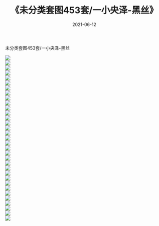 ﻿---
layout: post
title:  《未分类套图453套/一小央泽-黑丝》
date:   2021-06-12
img: http://pic.660000.xyz/1:/网络美图/2021/未分类套图453套/一小央泽-黑丝/000.jpg
categories: [美女, 清纯, 唯美]
---

未分类套图453套/一小央泽-黑丝

 ![](http://pic.660000.xyz/1:/网络美图/2021/未分类套图453套/一小央泽-黑丝/001.jpg) <br>![](http://pic.660000.xyz/1:/网络美图/2021/未分类套图453套/一小央泽-黑丝/002.jpg) <br>![](http://pic.660000.xyz/1:/网络美图/2021/未分类套图453套/一小央泽-黑丝/003.jpg) <br>![](http://pic.660000.xyz/1:/网络美图/2021/未分类套图453套/一小央泽-黑丝/004.jpg) <br>![](http://pic.660000.xyz/1:/网络美图/2021/未分类套图453套/一小央泽-黑丝/005.jpg) <br>![](http://pic.660000.xyz/1:/网络美图/2021/未分类套图453套/一小央泽-黑丝/006.jpg) <br>![](http://pic.660000.xyz/1:/网络美图/2021/未分类套图453套/一小央泽-黑丝/007.jpg) <br>![](http://pic.660000.xyz/1:/网络美图/2021/未分类套图453套/一小央泽-黑丝/008.jpg) <br>![](http://pic.660000.xyz/1:/网络美图/2021/未分类套图453套/一小央泽-黑丝/009.jpg) <br>![](http://pic.660000.xyz/1:/网络美图/2021/未分类套图453套/一小央泽-黑丝/010.jpg) <br>![](http://pic.660000.xyz/1:/网络美图/2021/未分类套图453套/一小央泽-黑丝/011.jpg) <br>![](http://pic.660000.xyz/1:/网络美图/2021/未分类套图453套/一小央泽-黑丝/012.jpg) <br>![](http://pic.660000.xyz/1:/网络美图/2021/未分类套图453套/一小央泽-黑丝/013.jpg) <br>![](http://pic.660000.xyz/1:/网络美图/2021/未分类套图453套/一小央泽-黑丝/014.jpg) <br>![](http://pic.660000.xyz/1:/网络美图/2021/未分类套图453套/一小央泽-黑丝/015.jpg) <br>![](http://pic.660000.xyz/1:/网络美图/2021/未分类套图453套/一小央泽-黑丝/016.jpg) <br>![](http://pic.660000.xyz/1:/网络美图/2021/未分类套图453套/一小央泽-黑丝/017.jpg) <br>![](http://pic.660000.xyz/1:/网络美图/2021/未分类套图453套/一小央泽-黑丝/018.jpg) <br>![](http://pic.660000.xyz/1:/网络美图/2021/未分类套图453套/一小央泽-黑丝/019.jpg) <br>![](http://pic.660000.xyz/1:/网络美图/2021/未分类套图453套/一小央泽-黑丝/020.jpg) <br>![](http://pic.660000.xyz/1:/网络美图/2021/未分类套图453套/一小央泽-黑丝/021.jpg) <br>![](http://pic.660000.xyz/1:/网络美图/2021/未分类套图453套/一小央泽-黑丝/022.jpg) <br>![](http://pic.660000.xyz/1:/网络美图/2021/未分类套图453套/一小央泽-黑丝/023.jpg) <br>![](http://pic.660000.xyz/1:/网络美图/2021/未分类套图453套/一小央泽-黑丝/024.jpg) <br>![](http://pic.660000.xyz/1:/网络美图/2021/未分类套图453套/一小央泽-黑丝/025.jpg) <br>![](http://pic.660000.xyz/1:/网络美图/2021/未分类套图453套/一小央泽-黑丝/026.jpg) <br>![](http://pic.660000.xyz/1:/网络美图/2021/未分类套图453套/一小央泽-黑丝/027.jpg) <br>![](http://pic.660000.xyz/1:/网络美图/2021/未分类套图453套/一小央泽-黑丝/028.jpg) <br>![](http://pic.660000.xyz/1:/网络美图/2021/未分类套图453套/一小央泽-黑丝/029.jpg) <br>![](http://pic.660000.xyz/1:/网络美图/2021/未分类套图453套/一小央泽-黑丝/030.jpg) <br>![](http://pic.660000.xyz/1:/网络美图/2021/未分类套图453套/一小央泽-黑丝/031.jpg) <br>![](http://pic.660000.xyz/1:/网络美图/2021/未分类套图453套/一小央泽-黑丝/032.jpg) <br>![](http://pic.660000.xyz/1:/网络美图/2021/未分类套图453套/一小央泽-黑丝/033.jpg) <br>